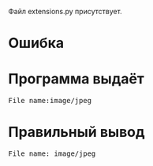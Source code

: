Файл extensions.py присутствует.
# Ошибка
# Программа выдаёт
<pre>
File name:image/jpeg
</pre>
# Правильный вывод
<pre>File name: image/jpeg
</pre>